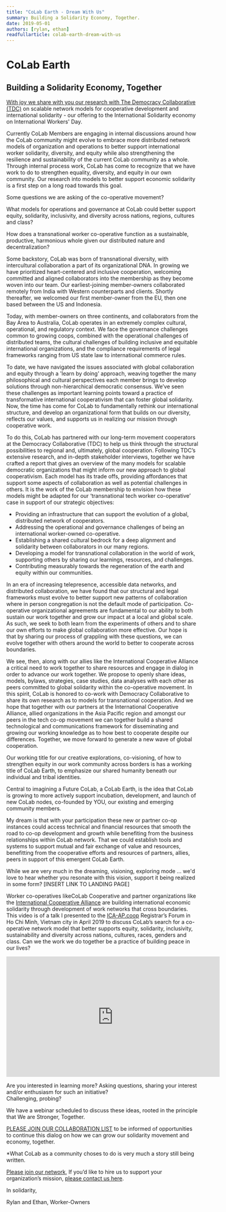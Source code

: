 ```yaml
---
title: "CoLab Earth - Dream With Us"
summary: Building a Solidarity Economy, Together.
date: 2019-05-01
authors: [rylan, ethan]
readfullarticle: colab-earth-dream-with-us
---
```


# CoLab Earth

## Building a Solidarity Economy, Together

[With joy we share with you our research with The Democracy Collaborative (TDC)](https://thenextsystem.org/learn/stories/patterns-cooperative-networks-and-associations) on scalable network models for cooperative development and international solidarity - our offering to the International Solidarity economy on International Workers' Day.

Currently CoLab Members are engaging in internal discussions around how the CoLab community might evolve to embrace more distributed network models of organization and operations to better support international worker solidarity, diversity, and equity while also strengthening the resilience and sustainability of the current CoLab community as a whole.  Through internal process work, CoLab has come to recognize that we have work to do to strengthen equality, diversity, and equity in our own community.  Our research into models to better support economic solidarity is a first step on a long road towards this goal.  

Some questions we are asking of the co-operative movement?

What models for operations and governance at CoLab could better support equity, solidarity, inclusivity, and diversity across nations, regions, cultures and class?

How does a transnational worker co-operative function as a sustainable, productive, harmonious whole given our distributed nature and decentralization?   

Some backstory, CoLab was born of transnational diversity, with intercultural collaboration a part of its organizational DNA. In growing we have prioritized heart-centered and inclusive cooperation, welcoming committed and aligned collaborators into the membership as they become woven into our team. Our earliest-joining member-owners collaborated remotely from India with Western counterparts and clients.  Shortly thereafter, we welcomed our first member-owner from the EU, then one based between the US and Indonesia.

Today, with member-owners on three continents, and collaborators from the Bay Area to Australia, CoLab operates in an extremely complex cultural, operational, and regulatory context. We face the governance challenges common to growing coops, combined with the operational challenges of distributed teams, the cultural challenges of building inclusive and equitable international organizations, and the compliance requirements of legal frameworks ranging from US state law to international commerce rules.  

To date, we have navigated the issues associated with global collaboration and equity through a 'learn by doing' approach, weaving together the many philosophical and cultural perspectives each member brings to develop solutions through non-hierarchical democratic consensus. We’ve seen these challenges as important learning points toward a practice of transformative international cooperativism that can foster global solidarity. Now, the time has come for CoLab to fundamentally rethink our international structure, and develop an organizational form that builds on our diversity, reflects our values, and supports us in realizing our mission through cooperative work.

To do this, CoLab has partnered with our long-term movement cooperators at the Democracy Collaborative (TDC) to help us think through the structural possibilities to regional and, ultimately, global cooperation.  Following TDC’s extensive research, and in-depth stakeholder interviews, together we have crafted a report that gives an overview of the many models for scalable democratic organizations that might inform our new approach to global cooperativism. Each model has its trade offs, providing affordances that support some aspects of collaboration as well as potential challenges in others. It is the work of the CoLab membership to envision how these models might be adapted for our ‘transnational tech worker co-operative’ case in support of our strategic objectives:

* Providing an infrastructure that can support the evolution of a global, distributed network of cooperators.
* Addressing the operational and governance challenges of being an international worker-owned co-operative.  
* Establishing a shared cultural bedrock for a deep alignment and solidarity between collaborators in our many regions.
* Developing a model for transnational collaboration in the world of work, supporting others by sharing our learnings, resources, and challenges.
* Contributing measurably towards the regeneration of the earth and equity within our communities.  

In an era of increasing telepresence, accessible data networks, and distributed collaboration, we have found that our structural and legal frameworks must evolve to better support new patterns of collaboration where in person congregation is not the default mode of participation.  Co-operative organizational agreements are fundamental to our ability to both sustain our work together and grow our impact at a local and global scale.  As such, we seek to both learn from the experiments of others and to share our own efforts to make global collaboration more effective.  Our hope is that by sharing our process of grappling with these questions, we can evolve together with others around the world to better  to cooperate across boundaries.

We see, then, along with our allies like the International Cooperative Alliance a critical need to work together to share resources and engage in dialog in order to advance our work together.  We propose to openly share ideas, models, bylaws, strategies, case studies, data analyses with each other as peers committed to global solidarity within the co-operative movement. In this spirit, CoLab is honored to co-work with Democracy Collaborative to share its own research as to models for transnational cooperation.  And we hope that together with our partners at the International Cooperative Alliance, allied organizations in the Asia Pacific region and amongst our peers in  the tech co-op movement we can together build a shared technological and communications framework for disseminating and growing our working knowledge as to how best to cooperate despite our differences.  Together, we move forward to generate a new wave of global cooperation.

Our working title for our creative explorations, co-visioning, of how to strengthen equity in our work community across borders is has a working title of CoLab Earth, to emphasize our shared humanity beneath our individual and tribal identities.

Central to imagining a Future CoLab, a CoLab Earth, is the idea that CoLab is growing to more actively support incubation, development, and launch of new CoLab nodes, co-founded by YOU, our existing and emerging community members.

My dream is that with your participation these new or partner co-op instances could access technical and financial resources that smooth the road to co-op development and growth while benefiting from the business relationships within CoLab network.  That we could establish tools and systems to support mutual and fair exchange of value and resources, benefitting from the cooperative efforts and resources of partners, allies, peers in support of this emergent CoLab Earth.

While we are very much in the dreaming, visioning, exploring mode ... we'd love to hear whether you resonate with this vision, support it being realized in some form?  [INSERT LINK TO LANDING PAGE]

Worker co-operatives likeCoLab Cooperative and partner organizations like the [International Cooperative Alliance](https://www.ica.coop/en) are building international economic solidarity through development of work networks that cross boundaries.   This video is of a talk I presented to the [ICA-AP.coop](http://www.ica-ap.coop/) Registrar’s Forum in Ho Chi Minh, Vietnam city in April 2019 to discuss CoLab’s search for a co-operative network model that better supports equity, solidarity, inclusivity, sustainability and diversity across nations, cultures, races, genders and class.  Can we the work we do together be a practice of building peace in our lives?


<iframe width="560" height="315" src="https://www.youtube.com/embed/7QChrb89IoU" frameborder="0" allow="accelerometer; autoplay; encrypted-media; gyroscope; picture-in-picture" allowfullscreen></iframe>

Are you interested in learning more?
Asking questions, sharing your interest and/or enthusiasm for such an initiative?  
Challenging, probing?

We have a webinar scheduled to discuss these ideas, rooted in the principle that We are Stronger, Together.

[PLEASE JOIN OUR COLLABORATION LIST](https://mailchi.mp/colab/ica) to be informed of opportunities to continue this dialog on how we can grow our solidarity movement and economy, together.

*What CoLab as a community choses to do is very much a story still being written.  

[Please join our network](https://mailchi.mp/colab/ica),
If you’d like to hire us to support your organization’s mission, [please contact us here](https://colab.coop/contact/).

In solidarity,

Rylan and Ethan, Worker-Owners
